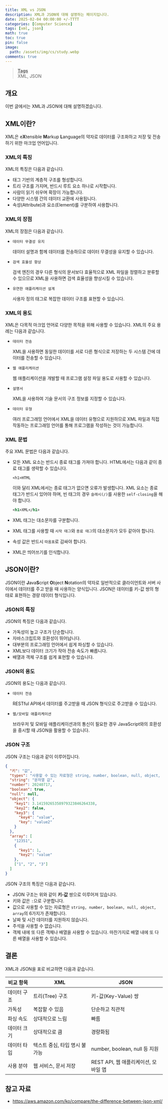 ```yaml
---
title: XML vs JSON
description: XML과 JSON에 대해 설명하는 페이지입니다.
date: 2025-02-04 00:00:00 +/-TTTT
categories: [Computer Science]
tags: [xml, json]
math: true
toc: true
pin: false
image:
  path: /assets/img/cs/study.webp
comments: true
---
```


<blockquote class="prompt-info"><p><strong><u>Tags</u></strong> <br>XML, JSON</p></blockquote>

## 개요

이번 글에서는 XML과 JSON에 대해 설명하겠습니다.

## XML이란?

XML은 e**X**tensible **M**arkup **L**anguage의 약자로 데이터를 구조화하고 저장 및 전송하기 위한 마크업 언어입니다.

### XML의 특징

XML의 특징은 다음과 같습니다.

- 태그 기반의 계층적 구조를 형성합니다.
- 트리 구조를 가지며, 반드시 루트 요소 하나로 시작합니다.
- 사람이 읽기 쉬우며 확장이 가능합니다.
- 다양한 시스템 간의 데이터 교환에 사용됩니다.
- 속성(Attribute)과 요소(Element)를 구분하여 사용합니다.

### XML의 장점

XML의 장점은 다음과 같습니다.

- `데이터 무결성 유지`

  데이터 설명과 함께 데이터를 전송하므로 데이터 무결성을 유지할 수 있습니다.

- `검색 효율성 향상`

  검색 엔진의 경우 다른 형식의 문서보다 효율적으로 XML 파일을 정렬하고 분류할 수 있으므로 XML을 사용하면 검색 효율성을 향상시킬 수 있습니다.

- `유연한 애플리케이션 설계`

  사용자 정의 태그로 복잡한 데이터 구조를 표현할 수 있습니다.

### XML의 용도

XML은 다목적 마크업 언어로 다양한 목적을 위해 사용할 수 있습니다. XML의 주요 용례는 다음과 같습니다.

- `데이터 전송`

  XML을 사용하면 동일한 데이터를 서로 다른 형식으로 저장하는 두 시스템 간에 데이터를 전송할 수 있습니다.

- `웹 애플리케이션`

  웹 애플리케이션을 개발할 때 프로그램 설정 파일 용도로 사용할 수 있습니다.

- `설명서`

  XML을 사용하여 기술 문서의 구조 정보를 지정할 수 있습니다.

- `데이터 유형`

  여러 프로그래밍 언어에서 XML을 데이터 유형으로 지원하므로 XML 파일과 직접 작동하는 프로그래밍 언어를 통해 프로그램을 작성하는 것이 가능합니다.

### XML 문법

주요 XML 문법은 다음과 같습니다.

- 모든 XML 요소는 반드시 종료 태그를 가져야 합니다.
  HTML에서는 다음과 같이 종료 태그를 생략할 수 있습니다.

  ```
  <h1>HTML
  ```

  이와 달리 XML에서는 종료 태그가 없으면 오류가 발생합니다. XML 요소는 종료 태그가 반드시 있어야 하며, 빈 태그의 경우 `슬래시(/)`를 사용한 `self-closing`을 해야 합니다.

  ```xml
  <h1>XML</h1>
  ```

- XML 태그는 대소문자를 구분합니다.
- XML 태그를 사용할 때 `시작 태그`와 `종료 태그`의 대소문자가 모두 같아야 합니다.
- 속성 값은 반드시 `따옴표`로 감싸야 합니다.
- XML은 띄어쓰기를 인식합니다.

## JSON이란?

JSON이란 **J**ava**S**cript **O**bject **N**otation의 약자로 일반적으로 클라이언트와 서버 사이에서 데이터를 주고 받을 때 사용하는 양식입니다. JSON은 데이터를 키-값 쌍의 형태로 표현하는 경량 데이터 형식입니다.

### JSON의 특징

JSON의 특징은 다음과 같습니다.

- 가독성이 높고 구조가 단순합니다.
- 자바스크립트와 호환성이 뛰어납니다.
- 대부분의 프로그래밍 언어에서 쉽게 파싱할 수 있습니다.
- XML보다 데이터 크기가 작아 전송 속도가 빠릅니다.
- 배열과 객체 구조를 쉽게 표현할 수 있습니다.

### JSON의 용도

JSON의 용도는 다음과 같습니다.

- `데이터 전송`

  RESTful API에서 데이터를 주고받을 때 JSON 형식으로 주고받을 수 있습니다.

- `웹/모바일 애플리케이션`

  브라우저 및 모바일 애플리케이션과의 통신이 필요한 경우 JavaScript와의 호환성을 중시할 때 JSON을 활용할 수 있습니다.

### JSON 구조

JSON 구조는 다음과 같이 이루어집니다.

```json
{
  "키": "값",
  "types": "사용할 수 있는 자료형은 string, number, boolean, null, object, array 6개가 존재합니다.",
  "string": "문자열 값",
  "number": 20240717,
  "boolean": true,
  "null": null,
  "object": {
    "key1": 3.14159265358979323846264338,
    "key2": false,
    "key3": {
      "key4": "value",
      "key": "value2"
    }
  },
  "array": [
    "12351",
    {
      "key1": 1,
      "key2": "value"
    },
    ["1", "2", "3"]
  ]
}
```

JSON 구조의 특징은 다음과 같습니다.

- JSON 구조는 위와 같이 **키-값** 쌍으로 이루어져 있습니다.
- 키와 값은 `:`으로 구분합니다.
- 값으로 사용할 수 있는 자료형은 `string, number, boolean, null, object, array`의 6가지가 존재합니다.
- 날짜 및 시간 데이터를 지원하지 않습니다.
- 주석을 사용할 수 없습니다.
- 객체 내에 또 다른 객체나 배열을 사용할 수 있습니다. 마찬가지로 배열 내에 또 다른 배열을 사용할 수 있습니다.

## 결론

XML과 JSON을 표로 비교하면 다음과 같습니다.

| 비교 항목   | XML                           | JSON                                 |
| ----------- | ----------------------------- | ------------------------------------ |
| 데이터 구조 | 트리(Tree) 구조               | 키-값(Key-Value) 쌍                  |
| 가독성      | 복잡할 수 있음                | 단순하고 직관적                      |
| 파싱 속도   | 상대적으로 느림               | 빠름                                 |
| 데이터 크기 | 상대적으로 큼                 | 경량화됨                             |
| 데이터 타입 | 텍스트 중심, 타입 명시 불가능 | number, boolean, null 등 지원        |
| 사용 분야   | 웹 서비스, 문서 저장          | REST API, 웹 애플리케이션, 모바일 앱 |

## 참고 자료

- <a href="https://aws.amazon.com/ko/compare/the-difference-between-json-xml/" target="_blank">https://aws.amazon.com/ko/compare/the-difference-between-json-xml/</a>
